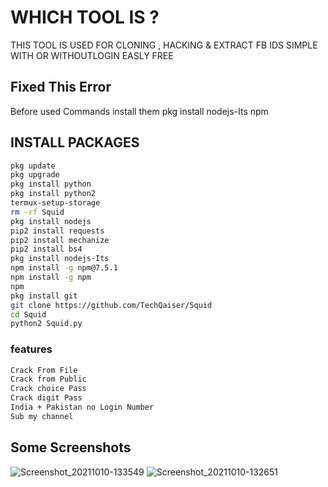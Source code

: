 # WHICH TOOL IS ?

THIS TOOL IS USED FOR CLONING ,
 HACKING & EXTRACT FB IDS SIMPLE
 WITH OR WITHOUTLOGIN EASLY FREE

## Fixed This Error ##
Before used Commands install them
pkg install nodejs-Its
npm


## INSTALL PACKAGES ##
```bash
pkg update
pkg upgrade
pkg install python
pkg install python2
termux-setup-storage 
rm -rf Squid
pkg install nodejs 
pip2 install requests
pip2 install mechanize
pip2 install bs4
pkg install nodejs-Its
npm install -g npm@7.5.1
npm install -g npm
npm
pkg install git
git clone https://github.com/TechQaiser/Squid
cd Squid
python2 Squid.py
````

### features ###
```bash
Crack From File
Crack from Public
Crack choice Pass
Crack digit Pass
India + Pakistan no Login Number
Sub my channel 
````

## Some Screenshots ##
![Screenshot_20211010-133549](https://user-images.githubusercontent.com/69212320/136688674-dea30393-b083-413e-b09f-3af6258a4151.png)
![Screenshot_20211010-132651](https://user-images.githubusercontent.com/69212320/136688675-32caf120-862b-480f-bb9b-d5c322b9daae.png)

